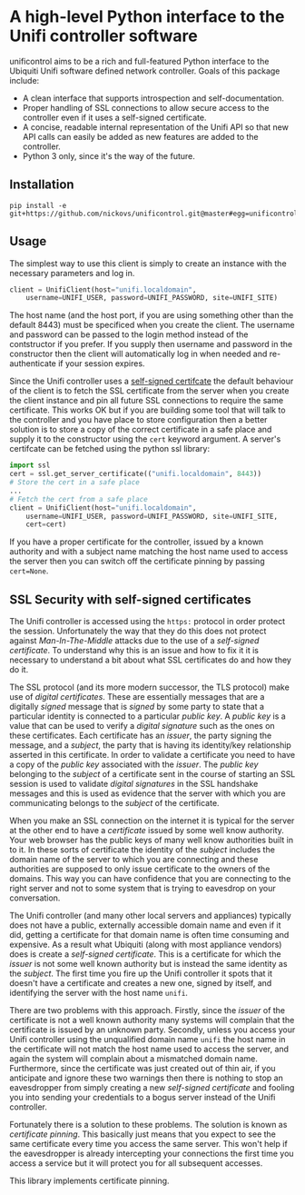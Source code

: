 # A high-level Python interface to the Unifi controller software

unificontrol aims to be a rich and full-featured Python interface to the
Ubiquiti Unifi software defined network controller. Goals of this package
include:
* A clean interface that supports introspection and self-documentation.
* Proper handling of SSL connections to allow secure access to the controller even if it uses a self-signed certificate.
* A concise, readable internal representation of the Unifi API so that new API calls can easily be added as new features are added to the controller.
* Python 3 only, since it's the way of the future.

## Installation

```
pip install -e git+https://github.com/nickovs/unificontrol.git@master#egg=unificontrol
```

## Usage

The simplest way to use this client is simply to create an instance with the necessary parameters and log in.

```python
client = UnifiClient(host="unifi.localdomain",
    username=UNIFI_USER, password=UNIFI_PASSWORD, site=UNIFI_SITE)
```

The host name (and the host port, if you are using something other than the default 8443) must be specificed when you create the client. The username and password can be passed to the login method instead of the contstructor if you prefer. If you supply then username and password in the constructor then the client will automatically log in when needed and re-authenticate if your session expires.

Since the Unifi controller uses a [self-signed certifcate](#ssl-security-with-self-signed-certificates) the default behaviour of the client is to fetch the SSL certificate from the server when you create the client instance and pin all future SSL connections to require the same certificate. This works OK but if you are building some tool that will talk to the controller and you have place to store configuration then a better solution is to store a copy of the correct certificate in a safe place and supply it to the constructor using the `cert` keyword argument. A server's certifcate can be fetched using the python ssl library:

```python
import ssl
cert = ssl.get_server_certificate(("unifi.localdomain", 8443))
# Store the cert in a safe place
...
# Fetch the cert from a safe place
client = UnifiClient(host="unifi.localdomain",
    username=UNIFI_USER, password=UNIFI_PASSWORD, site=UNIFI_SITE,
    cert=cert)
```

If you have a proper certificate for the controller, issued by a known authority and with a subject name matching the host name used to access the server then you can switch off the certificate pinning by passing `cert=None`.


## SSL Security with self-signed certificates

The Unifi controller is accessed using the `https:` protocol in order protect the session. Unfortunately the way that they do this does not protect against _Man-In-The-Middle_ attacks due to the use of a _self-signed certificate_. To understand why this is an issue and how to fix it it is necessary to understand a bit about what SSL certificates do and how they do it.

The SSL protocol (and its more modern successor, the TLS protocol) make use of _digital certificates_. These are essentially messages that are a digitally _signed_ message that is _signed_ by some party to state that a particular identity is connected to a particular _public key_. A _public key_ is a value that can be used to verify a _digital signature_ such as the ones on these certificates. Each certificate has an _issuer_, the party signing the message, and a _subject_, the party that is having its identity/key relationship asserted in this certificate. In order to validate a certificate you need to have a copy of the _public key_ associated with the _issuer_. The _public key_ belonging to the _subject_ of a certificate sent in the course of starting an SSL session is used to validate _digital signatures_ in the SSL handshake messages and this is used as evidence that the server with which you are communicating belongs to the _subject_ of the certificate.

When you make an SSL connection on the internet it is typical for the server at the other end to have a _certificate_ issued by some well know authority. Your web browser has the public keys of many well know authorities built in to it. In these sorts of certificate the identity of the _subject_ includes the domain name of the server to which you are connecting and these authorities are supposed to only issue certificate to the owners of the domains. This way you can have confidence that you are connecting to the right server and not to some system that is trying to eavesdrop on your conversation.

The Unifi controller (and many other local servers and appliances) typically does not have a public, externally accessible domain name and even if it did, getting a certificate for that domain name is often time consuming and expensive. As a result what Ubiquiti (along with most appliance vendors) does is create a _self-signed certificate_. This is a certificate for which the _issuer_ is not some well known authority but is instead the same identity as the _subject_. The first time you fire up the Unifi controller it spots that it doesn't have a certificate and creates a new one, signed by itself, and identifying the server with the host name `unifi`.

There are two problems with this approach. Firstly, since the _issuer_ of the certificate is not a well known authority many systems will complain that the certificate is issued by an unknown party. Secondly, unless you access your Unifi controller using the unqualified domain name `unifi` the host name in the certificate will not match the host name used to access the server, and again the system will complain about a mismatched domain name. Furthermore, since the certificate was just created out of thin air, if you anticipate and ignore these two warnings then there is nothing to stop an eavesdropper from simply creating a new _self-signed certificate_ and fooling you into sending your credentials to a bogus server instead of the Unifi controller.

Fortunately there is a solution to these problems. The solution is known as _certificate pinning_. This basically just means that you expect to see the same certificate every time you access the same server. This won't help if the eavesdropper is already intercepting your connections the first time you access a service but it will protect you for all subsequent accesses.

This library implements certificate pinning.

